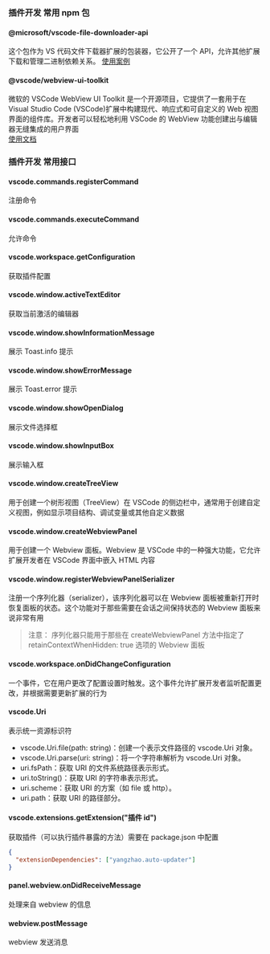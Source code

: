 ### 插件开发 常用 npm 包

#### @microsoft/vscode-file-downloader-api

这个包作为 VS 代码文件下载器扩展的包装器，它公开了一个 API，允许其他扩展下载和管理二进制依赖关系。
[使用案例](https://github.com/microsoft/vscode-file-downloader-api)

#### @vscode/webview-ui-toolkit

微软的 VSCode WebView UI Toolkit 是一个开源项目，它提供了一套用于在 Visual Studio Code (VSCode)扩展中构建现代、响应式和可自定义的 Web 视图界面的组件库。开发者可以轻松地利用 VSCode 的 WebView 功能创建出与编辑器无缝集成的用户界面  
[使用文档](https://github.com/microsoft/vscode-webview-ui-toolkit)

### 插件开发 常用接口

#### vscode.commands.registerCommand

注册命令

#### vscode.commands.executeCommand

允许命令

#### vscode.workspace.getConfiguration

获取插件配置

#### vscode.window.activeTextEditor

获取当前激活的编辑器

#### vscode.window.showInformationMessage

展示 Toast.info 提示

#### vscode.window.showErrorMessage

展示 Toast.error 提示

#### vscode.window.showOpenDialog

展示文件选择框

#### vscode.window.showInputBox

展示输入框

#### vscode.window.createTreeView

用于创建一个树形视图（TreeView）在 VSCode 的侧边栏中，通常用于创建自定义视图，例如显示项目结构、调试变量或其他自定义数据

#### vscode.window.createWebviewPanel

用于创建一个 Webview 面板。Webview 是 VSCode 中的一种强大功能，它允许扩展开发者在 VSCode 界面中嵌入 HTML 内容

#### vscode.window.registerWebviewPanelSerializer

注册一个序列化器（serializer），该序列化器可以在 Webview 面板被重新打开时恢复面板的状态。这个功能对于那些需要在会话之间保持状态的 Webview 面板来说非常有用

> 注意： 序列化器只能用于那些在 createWebviewPanel 方法中指定了 retainContextWhenHidden: true 选项的 Webview 面板

#### vscode.workspace.onDidChangeConfiguration

一个事件，它在用户更改了配置设置时触发。这个事件允许扩展开发者监听配置更改，并根据需要更新扩展的行为

#### vscode.Uri

表示统一资源标识符

- vscode.Uri.file(path: string)：创建一个表示文件路径的 vscode.Uri 对象。
- vscode.Uri.parse(uri: string)：将一个字符串解析为 vscode.Uri 对象。
- uri.fsPath：获取 URI 的文件系统路径表示形式。
- uri.toString()：获取 URI 的字符串表示形式。
- uri.scheme：获取 URI 的方案（如 file 或 http）。
- uri.path：获取 URI 的路径部分。

#### vscode.extensions.getExtension("插件 id")

获取插件（可以执行插件暴露的方法）需要在 package.json 中配置

```json
{
  "extensionDependencies": ["yangzhao.auto-updater"]
}
```

#### panel.webview.onDidReceiveMessage

处理来自 webview 的信息

#### webview.postMessage

webview 发送消息
